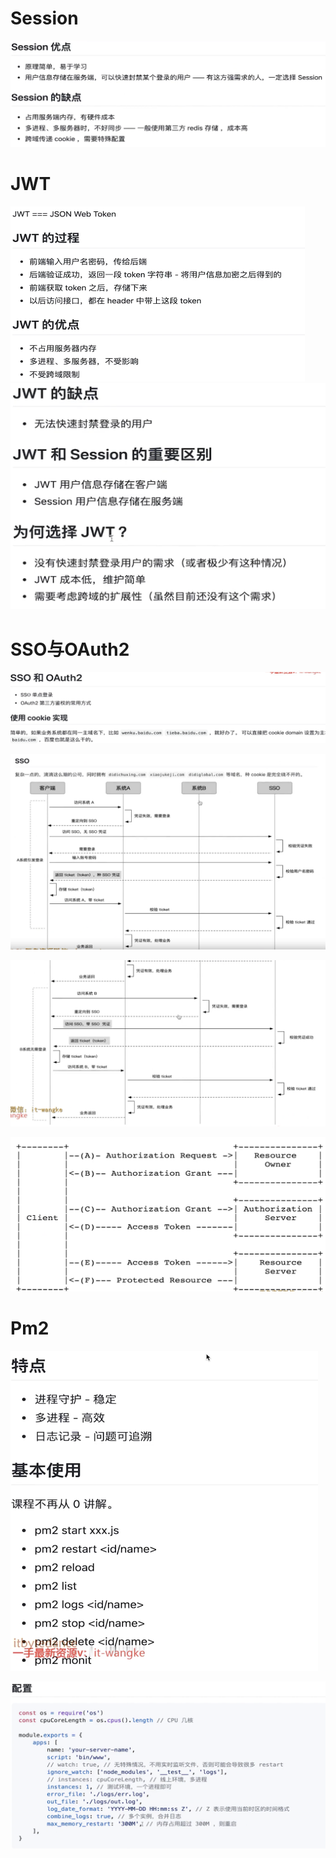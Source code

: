 # Session

![image-20230703215344047](img/image-20230703215344047.png)

# JWT

<img src="img/image-20230703215714280.png" alt="image-20230703215714280" style="zoom:50%;" />

<img src="img/image-20230703222404336.png" alt="image-20230703222404336" style="zoom:50%;" />

# SSO与OAuth2

![image-20230703223630927](img/image-20230703223630927.png)

![image-20230703224057019](img/image-20230703224057019.png)

![image-20230703224757373](img/image-20230703224757373.png)





![image-20230703224943013](img/image-20230703224943013.png)



# Pm2

<img src="img/image-20230703230513189.png" alt="image-20230703230513189" style="zoom:50%;" />

![image-20230703230854180](img/image-20230703230854180.png)



























